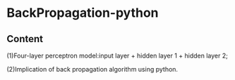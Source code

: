 # BackPropagation-python

## Content

(1)Four-layer perceptron model:input layer + hidden layer 1 + hidden layer 2;

(2)Implication of back propagation algorithm using python.
